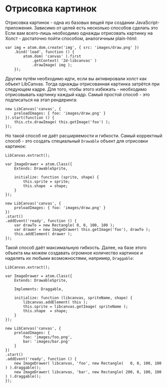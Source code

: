 Отрисовка картинок
==================

Отрисовка картинок - одна из базовых вещей при создании JavaScript-приложения. Зависимо от целей есть несколько способов сделать это
Если вам всего-лишь необходимо однажды отрисовать картинку на Холст - достаточно пойти способом, аналогичным plain-html:

	var img = atom.dom.create('img', { src: 'images/draw.png' })
		.bind('load', function () {
			atom.dom( 'canvas' ).first
				.getContext( '2d-libcanvas' )
				.drawImage( img );
		});

Другим путём необходимо идти, если вы активировали холст как объект LibCanvas. Тогда однажды отрисованная картинка затрётся при следующем кадре.
Для того, чтобы этого избежать - необходимо отрисовывать картинку каждый кадр. Самый простой способ - это подписаться на этап рендеринга:

	new LibCanvas('canvas', {
		preloadImages: { foo: 'images/draw.png' }
	}).start(function () {
		this.ctx.drawImage( this.getImage('foo') );
	});

Но такой способ не даёт расширяемости и гибкости. Самый корректный способ - это создать специальный `Drawable` объект для отрисовки картинок:

	LibCanvas.extract();

	var ImageDrawer = atom.Class({
		Extends: DrawableSprite,

		initialize: function (sprite, shape) {
			this.sprite = sprite;
			this.shape  = shape;
		}
	});

	new LibCanvas('canvas', {
		preloadImages: { foo: 'images/draw.png' }
	})
	.start()
	.addEvent('ready', function () {
		var drawTo = new Rectangle( 0, 0, 100, 100 );
		var drawer = new ImageDrawer( this.getImage('foo'), drawTo );
		this.addElement( drawer );
	});

Такой способ даёт максимальную гибкость. Далее, на базе этого объекта мы можем создавать огромное количество картинок и наделять их любыми возможностями, например, `Draggable`:

	LibCanvas.extract();

	var ImageDrawer = atom.Class({
		Extends: DrawableSprite,

		Implements: Draggable,

		initialize: function (libcanvas, spriteName, shape) {
			libcanvas.addElement( this );
			this.sprite = libcanvas.getImage( spriteName );
			this.shape  = shape;
		}
	});

	new LibCanvas('canvas', {
		preloadImages: {
			foo: 'images/foo.png',
			bar: 'images/bar.png'
		}
	})
	.start()
	.addEvent('ready', function () {
		new ImageDrawer( libcanvas, 'foo', new Rectangle(   0, 0, 100, 100 ) ).draggable();
		new ImageDrawer( libcanvas, 'bar', new Rectangle( 200, 0, 100, 100 ) ).draggable();
	});
